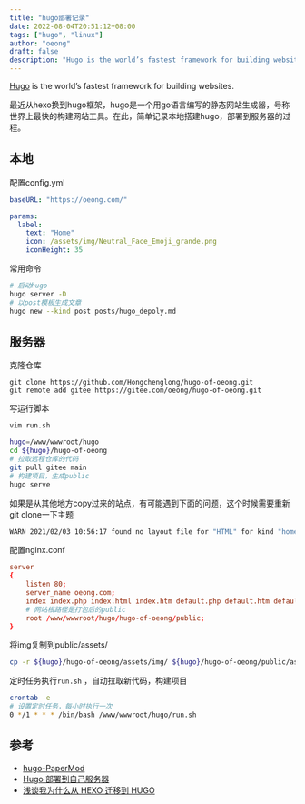 ```yaml
---
title: "hugo部署记录"
date: 2022-08-04T20:51:12+08:00
tags: ["hugo", "linux"]
author: "oeong"
draft: false
description: "Hugo is the world’s fastest framework for building websites."
---
```


[Hugo](https://github.com/gohugoio/hugo) is the world’s fastest framework for building websites.

<!--more-->

最近从hexo换到hugo框架，hugo是一个用go语言编写的静态网站生成器，号称世界上最快的构建网站工具。在此，简单记录本地搭建hugo，部署到服务器的过程。

## 本地


配置config.yml

```yml
baseURL: "https://oeong.com/"

params:
  label:
    text: "Home"
    icon: /assets/img/Neutral_Face_Emoji_grande.png
    iconHeight: 35
```

常用命令

```bash
# 启动hugo
hugo server -D
# 以post模板生成文章
hugo new --kind post posts/hugo_depoly.md
```

## 服务器

克隆仓库

```
git clone https://github.com/Hongchenglong/hugo-of-oeong.git
git remote add gitee https://gitee.com/oeong/hugo-of-oeong.git
```

写运行脚本
```bash
vim run.sh
```

```sh
hugo=/www/wwwroot/hugo
cd ${hugo}/hugo-of-oeong
# 拉取远程仓库的代码
git pull gitee main
# 构建项目，生成public
hugo serve
```

如果是从其他地方copy过来的站点，有可能遇到下面的问题，这个时候需要重新git clone一下主题

```sh
WARN 2021/02/03 10:56:17 found no layout file for "HTML" for kind "home": You should create a template file which matches Hugo Layouts Lookup Rules for this combination.
```

配置nginx.conf

```conf
server
{
    listen 80;
    server_name oeong.com;
    index index.php index.html index.htm default.php default.htm default.html;
    # 网站根路径是打包后的public
    root /www/wwwroot/hugo/hugo-of-oeong/public;
}
```

将img复制到public/assets/ 

```bash
cp -r ${hugo}/hugo-of-oeong/assets/img/ ${hugo}/hugo-of-oeong/public/assets/ 
```

定时任务执行`run.sh` ，自动拉取新代码，构建项目

```sh
crontab -e
# 设置定时任务，每小时执行一次
0 */1 * * * /bin/bash /www/wwwroot/hugo/run.sh
```

## 参考

- [hugo-PaperMod](https://github.com/adityatelange/hugo-PaperMod) 
- [Hugo 部署到自己服务器](https://www.jianshu.com/p/62e51e8d2d84)
- [浅谈我为什么从 HEXO 迁移到 HUGO](https://sspai.com/post/59904)
